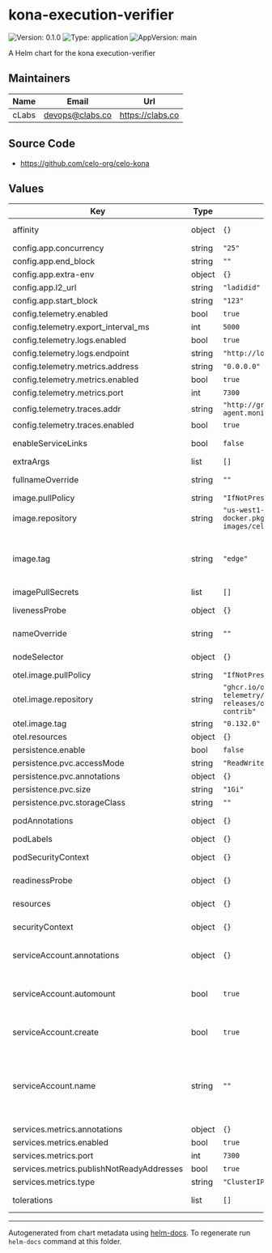 # kona-execution-verifier

![Version: 0.1.0](https://img.shields.io/badge/Version-0.1.0-informational?style=flat-square) ![Type: application](https://img.shields.io/badge/Type-application-informational?style=flat-square) ![AppVersion: main](https://img.shields.io/badge/AppVersion-main-informational?style=flat-square)

A Helm chart for the kona execution-verifier

## Maintainers

| Name | Email | Url |
| ---- | ------ | --- |
| cLabs | <devops@clabs.co> | <https://clabs.co> |

## Source Code

* <https://github.com/celo-org/celo-kona>

## Values

| Key | Type | Default | Description |
|-----|------|---------|-------------|
| affinity | object | `{}` | Kubernetes pod affinity |
| config.app.concurrency | string | `"25"` |  |
| config.app.end_block | string | `""` |  |
| config.app.extra-env | object | `{}` |  |
| config.app.l2_url | string | `"ladidid"` |  |
| config.app.start_block | string | `"123"` |  |
| config.telemetry.enabled | bool | `true` |  |
| config.telemetry.export_interval_ms | int | `5000` |  |
| config.telemetry.logs.enabled | bool | `true` |  |
| config.telemetry.logs.endpoint | string | `"http://loki.monitoring:3100/otlp"` |  |
| config.telemetry.metrics.address | string | `"0.0.0.0"` |  |
| config.telemetry.metrics.enabled | bool | `true` |  |
| config.telemetry.metrics.port | int | `7300` |  |
| config.telemetry.traces.addr | string | `"http://grafana-agent.monitoring:4317"` |  |
| config.telemetry.traces.enabled | bool | `true` |  |
| enableServiceLinks | bool | `false` | Kubernetes enableServiceLinks |
| extraArgs | list | `[]` |  |
| fullnameOverride | string | `""` | Chart full name override |
| image.pullPolicy | string | `"IfNotPresent"` | Image pullpolicy |
| image.repository | string | `"us-west1-docker.pkg.dev/devopsre/dev-images/celo-kona"` | Image repository |
| image.tag | string | `"edge"` | Image tag Overrides the image tag whose default is the chart appVersion. |
| imagePullSecrets | list | `[]` | Image pull secrets |
| livenessProbe | object | `{}` | Liveness probe configuration |
| nameOverride | string | `""` | Chart name override |
| nodeSelector | object | `{}` | Kubernetes node selector |
| otel.image.pullPolicy | string | `"IfNotPresent"` |  |
| otel.image.repository | string | `"ghcr.io/open-telemetry/opentelemetry-collector-releases/opentelemetry-collector-contrib"` |  |
| otel.image.tag | string | `"0.132.0"` |  |
| otel.resources | object | `{}` |  |
| persistence.enable | bool | `false` |  |
| persistence.pvc.accessMode | string | `"ReadWriteOnce"` |  |
| persistence.pvc.annotations | object | `{}` |  |
| persistence.pvc.size | string | `"1Gi"` |  |
| persistence.pvc.storageClass | string | `""` |  |
| podAnnotations | object | `{}` | Custom pod annotations |
| podLabels | object | `{}` | Custom pod labels |
| podSecurityContext | object | `{}` | Custom pod security context |
| readinessProbe | object | `{}` | Readiness probe configuration |
| resources | object | `{}` | Container resources |
| securityContext | object | `{}` | Custom container security context |
| serviceAccount.annotations | object | `{}` | Annotations to add to the service account |
| serviceAccount.automount | bool | `true` | Automatically mount a ServiceAccount's API credentials? |
| serviceAccount.create | bool | `true` | Specifies whether a service account should be created |
| serviceAccount.name | string | `""` | The name of the service account to use. If not set and create is true, a name is generated using the fullname template |
| services.metrics.annotations | object | `{}` |  |
| services.metrics.enabled | bool | `true` |  |
| services.metrics.port | int | `7300` |  |
| services.metrics.publishNotReadyAddresses | bool | `true` |  |
| services.metrics.type | string | `"ClusterIP"` |  |
| tolerations | list | `[]` | Kubernetes tolerations |

----------------------------------------------
Autogenerated from chart metadata using [helm-docs](https://github.com/norwoodj/helm-docs). To regenerate run `helm-docs` command at this folder.
